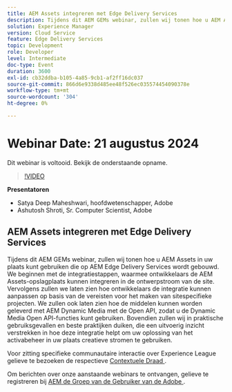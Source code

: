 ```yaml
---
title: AEM Assets integreren met Edge Delivery Services
description: Tijdens dit AEM GEMs webinar, zullen wij tonen hoe u AEM Assets in uw plaats kunt gebruiken die op AEM Edge Delivery Services wordt gebouwd.  We beginnen met de integratiestappen, waarmee ontwikkelaars de AEM Assets-opslagplaats kunnen integreren in de ontwerpstroom van de site. Vervolgens zullen we laten zien hoe ontwikkelaars de integratie kunnen aanpassen op basis van de vereisten voor het maken van sitespecifieke projecten. We zullen ook laten zien hoe de middelen kunnen worden geleverd met AEM Dynamic Media met de Open API, zodat u de Dynamic Media Open API-functies kunt gebruiken. Bovendien zullen wij in praktische gebruiksgevallen en beste praktijken duiken, die een uitvoerig inzicht verstrekken in hoe deze integratie helpt om uw oplossing van het activabeheer in uw plaats creatieve stromen te gebruiken.
solution: Experience Manager
version: Cloud Service
feature: Edge Delivery Services
topic: Development
role: Developer
level: Intermediate
doc-type: Event
duration: 3600
exl-id: cb32ddba-b105-4a85-9cb1-af2ff16dc037
source-git-commit: 866d6e9338d485ee48f526ec035574454090378e
workflow-type: tm+mt
source-wordcount: '304'
ht-degree: 0%

---
```



# Webinar Date: 21 augustus 2024

Dit webinar is voltooid. Bekijk de onderstaande opname.

>[!VIDEO](https://video.tv.adobe.com/v/3433046/?quality=12&learn=on)

**Presentatoren**

* Satya Deep Maheshwari, hoofdwetenschapper, Adobe
* Ashutosh Shroti, Sr. Computer Scientist, Adobe

## AEM Assets integreren met Edge Delivery Services

Tijdens dit AEM GEMs webinar, zullen wij tonen hoe u AEM Assets in uw plaats kunt gebruiken die op AEM Edge Delivery Services wordt gebouwd.  We beginnen met de integratiestappen, waarmee ontwikkelaars de AEM Assets-opslagplaats kunnen integreren in de ontwerpstroom van de site. Vervolgens zullen we laten zien hoe ontwikkelaars de integratie kunnen aanpassen op basis van de vereisten voor het maken van sitespecifieke projecten. We zullen ook laten zien hoe de middelen kunnen worden geleverd met AEM Dynamic Media met de Open API, zodat u de Dynamic Media Open API-functies kunt gebruiken. Bovendien zullen wij in praktische gebruiksgevallen en beste praktijken duiken, die een uitvoerig inzicht verstrekken in hoe deze integratie helpt om uw oplossing van het activabeheer in uw plaats creatieve stromen te gebruiken.

Voor zitting specifieke communautaire interactie over Experience League gelieve te bezoeken de respectieve [ Contextuele Draad ](https://adobe.ly/3LSCVfX).

Om berichten over onze aanstaande webinars te ontvangen, gelieve te registreren bij [ AEM de Groep van de Gebruiker van de Adobe ](https://aem-augs.adobe.com/).
